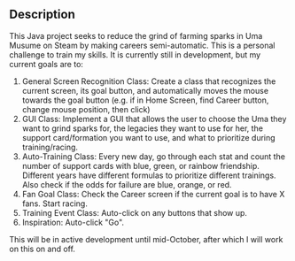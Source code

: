 ## Description

This Java project seeks to reduce the grind of farming sparks in Uma Musume on Steam by making careers semi-automatic. This is a personal challenge to train my skills. It is currently still in development, but my current goals are to:

1. General Screen Recognition Class: Create a class that recognizes the current screen, its goal button, and automatically moves the mouse towards the goal button (e.g. if in Home Screen, find Career button, change mouse position, then click)
2. GUI Class: Implement a GUI that allows the user to choose the Uma they want to grind sparks for, the legacies they want to use for her, the support card/formation you want to use, and what to prioritize during training/racing.
3. Auto-Training Class: Every new day, go through each stat and count the number of support cards with blue, green, or rainbow friendship. Different years have different formulas to prioritize different trainings. Also check if the odds for failure are blue, orange, or red.
4. Fan Goal Class: Check the Career screen if the current goal is to have X fans. Start racing.
5. Training Event Class: Auto-click on any buttons that show up.
6. Inspiration: Auto-click "Go".

This will be in active development until mid-October, after which I will work on this on and off. 